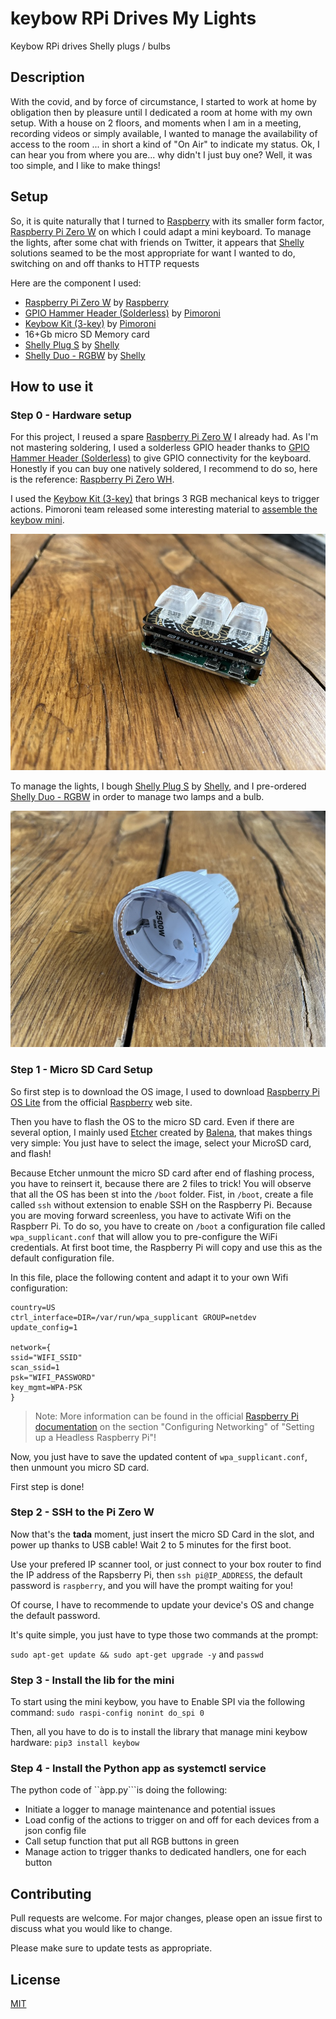 # keybow RPi Drives My Lights
Keybow RPi drives Shelly plugs / bulbs

## Description
With the covid, and by force of circumstance, I started to work at home by obligation then by pleasure until I dedicated a room at home with my own setup. 
With a house on 2 floors, and moments when I am in a meeting, recording videos or simply available, I wanted to manage the availability of access to the room ... in short a kind of "On Air" to indicate my status. Ok, I can hear you from where you are... why didn't I just buy one? Well, it was too simple, and I like to make things!  

## Setup
So, it is quite naturally that I turned to [Raspberry](https://www.raspberrypi.com/) with its smaller form factor, [Raspberry Pi Zero W](https://www.raspberrypi.com/products/raspberry-pi-zero-w/) on which I could adapt a mini keyboard. To manage the lights, after some chat with friends on Twitter, it appears that [Shelly](https://shelly.cloud/) solutions seamed to be the most appropriate for want I wanted to do, switching on and off thanks to HTTP requests

Here are the component I used:
- [Raspberry Pi Zero W](https://www.raspberrypi.com/products/raspberry-pi-zero-w/) by [Raspberry](https://www.raspberrypi.com/)
- [GPIO Hammer Header (Solderless)](https://shop.pimoroni.com/products/gpio-hammer-header?variant=35643241098) by [Pimoroni](https://shop.pimoroni.com/)
- [Keybow Kit (3-key)](https://shop.pimoroni.com/products/keybow-mini-3-key-macro-pad-kit?variant=27890390696019) by [Pimoroni](https://shop.pimoroni.com/)
- 16+Gb micro SD Memory card
- [Shelly Plug S](https://shop.shelly.cloud/shelly-plug-s-wifi-smart-home-automation#62) by [Shelly](https://shelly.cloud/)
- [Shelly Duo - RGBW](https://shop.shelly.cloud/shelly-bulb-rgbw-e27-wifi-smart-home-automation#436) by [Shelly](https://shelly.cloud/)
    
## How to use it
### Step 0 - Hardware setup
For this project, I reused a spare [Raspberry Pi Zero W](https://www.raspberrypi.com/products/raspberry-pi-zero-w/) I already had. As I'm not mastering soldering, I used a solderless GPIO header thanks to [GPIO Hammer Header (Solderless)](https://shop.pimoroni.com/products/gpio-hammer-header?variant=35643241098) to give GPIO connectivity for the keyboard. Honestly if you can buy one natively soldered, I recommend to do so, here is the reference: [Raspberry Pi Zero WH](https://shop.pimoroni.com/products/raspberry-pi-zero-w?variant=39458414297171). 

I used the [Keybow Kit (3-key)](https://shop.pimoroni.com/products/keybow-mini-3-key-macro-pad-kit?variant=27890390696019) that brings 3 RGB mechanical keys to trigger actions. Pimoroni team released some interesting material to [assemble the keybow mini](https://learn.pimoroni.com/article/assembling-keybow-mini).

![RaspberryPi Zeo HW with mini-keybow - front view](images/RPiZeroHWKeybow_front.jpg)

To manage the lights, I bough [Shelly Plug S](https://shop.shelly.cloud/shelly-plug-s-wifi-smart-home-automation#62) by [Shelly](https://shelly.cloud/), and I pre-ordered [Shelly Duo - RGBW](https://shop.shelly.cloud/shelly-bulb-rgbw-e27-wifi-smart-home-automation#436) in order to manage two lamps and a bulb.

![Shelly Plug S](images/ShellyPlugS.jpg)

### Step 1 - Micro SD Card Setup
So first step is to download the OS image, I used to download [Raspberry Pi OS Lite](https://www.raspberrypi.com/software/operating-systems/) from the official [Raspberry](https://www.raspberrypi.com/) web site.

Then you have to flash the OS to the micro SD card. Even if there are several option, I mainly used [Etcher](https://www.balena.io/etcher/) created by [Balena](https://www.balena.io/), that makes things very simple: You just have to select the image, select your MicroSD card, and flash!

Because Etcher unmount the micro SD card after end of flashing process, you have to reinsert it, because there are 2 files to trick! You will observe that all the OS has been st into the `/boot` folder. Fist, in `/boot`, create a file called `ssh` without extension to enable SSH on the Raspberry Pi. Because you are moving forward screenless, you have to activate Wifi on the Raspberr Pi. To do so, you have to create on `/boot` a configuration file called `wpa_supplicant.conf` that will allow you to pre-configure the WiFi credentials. At first boot time, the Raspberry Pi will copy and use this as the default configuration file.

In this file, place the following content and adapt it to your own Wifi configuration:
```
country=US
ctrl_interface=DIR=/var/run/wpa_supplicant GROUP=netdev
update_config=1

network={
ssid="WIFI_SSID"
scan_ssid=1
psk="WIFI_PASSWORD"
key_mgmt=WPA-PSK
}
```
> Note: More information can be found in the official [Raspberry Pi documentation](https://www.raspberrypi.com/documentation/computers/configuration.html#configuring-networking-2) on the section "Configuring Networking" of "Setting up a Headless Raspberry Pi"!

Now, you just have to save the updated content of `wpa_supplicant.conf`, then unmount you micro SD card.

First step is done!

### Step 2 - SSH to the Pi Zero W
Now that's the **tada** moment, just insert the micro SD Card in the slot, and power up thanks to USB cable! Wait 2 to 5 minutes for the first boot.

Use your prefered IP scanner tool, or just connect to your box router to find the IP address of the Rapsberry Pi, then ```ssh pi@IP_ADDRESS```, the default password is ```raspberry```, and you will have the prompt waiting for you!

Of course, I have to recommende to update your device's OS and change the default password.

It's quite simple, you just have to type those two commands at the prompt:

```sudo apt-get update && sudo apt-get upgrade -y```
and
```passwd```

### Step 3 - Install the lib for the mini

To start using the mini keybow, you have to Enable SPI via the following command: ```sudo raspi-config nonint do_spi 0```

Then, all you have to do is to install the library that manage mini keybow hardware: ```pip3 install keybow```

### Step 4 - Install the Python app as systemctl service

The python code of ``àpp.py```is doing the following:
- Initiate a logger to manage maintenance and potential issues
- Load config of the actions to trigger on and off for each devices from a json config file
- Call setup function that put all RGB buttons in green
- Manage action to trigger thanks to dedicated handlers, one for each button

## Contributing
Pull requests are welcome. For major changes, please open an issue first to discuss what you would like to change.

Please make sure to update tests as appropriate.

## License
[MIT](https://choosealicense.com/licenses/mit/)
